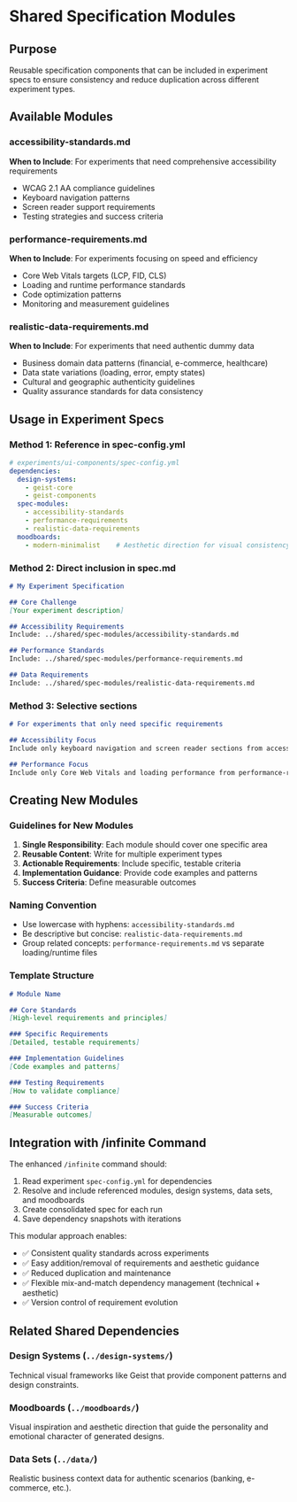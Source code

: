 # Shared Specification Modules

## Purpose
Reusable specification components that can be included in experiment specs to ensure consistency and reduce duplication across different experiment types.

## Available Modules

### accessibility-standards.md
**When to Include**: For experiments that need comprehensive accessibility requirements
- WCAG 2.1 AA compliance guidelines
- Keyboard navigation patterns
- Screen reader support requirements
- Testing strategies and success criteria

### performance-requirements.md
**When to Include**: For experiments focusing on speed and efficiency
- Core Web Vitals targets (LCP, FID, CLS)
- Loading and runtime performance standards
- Code optimization patterns
- Monitoring and measurement guidelines

### realistic-data-requirements.md
**When to Include**: For experiments that need authentic dummy data
- Business domain data patterns (financial, e-commerce, healthcare)
- Data state variations (loading, error, empty states)
- Cultural and geographic authenticity guidelines
- Quality assurance standards for data consistency

## Usage in Experiment Specs

### Method 1: Reference in spec-config.yml
```yaml
# experiments/ui-components/spec-config.yml
dependencies:
  design-systems:
    - geist-core
    - geist-components
  spec-modules:
    - accessibility-standards
    - performance-requirements
    - realistic-data-requirements
  moodboards:
    - modern-minimalist    # Aesthetic direction for visual consistency
```

### Method 2: Direct inclusion in spec.md
```markdown
# My Experiment Specification

## Core Challenge
[Your experiment description]

## Accessibility Requirements
Include: ../shared/spec-modules/accessibility-standards.md

## Performance Standards  
Include: ../shared/spec-modules/performance-requirements.md

## Data Requirements
Include: ../shared/spec-modules/realistic-data-requirements.md
```

### Method 3: Selective sections
```markdown
# For experiments that only need specific requirements

## Accessibility Focus
Include only keyboard navigation and screen reader sections from accessibility-standards.md

## Performance Focus
Include only Core Web Vitals and loading performance from performance-requirements.md
```

## Creating New Modules

### Guidelines for New Modules
1. **Single Responsibility**: Each module should cover one specific area
2. **Reusable Content**: Write for multiple experiment types
3. **Actionable Requirements**: Include specific, testable criteria
4. **Implementation Guidance**: Provide code examples and patterns
5. **Success Criteria**: Define measurable outcomes

### Naming Convention
- Use lowercase with hyphens: `accessibility-standards.md`
- Be descriptive but concise: `realistic-data-requirements.md`
- Group related concepts: `performance-requirements.md` vs separate loading/runtime files

### Template Structure
```markdown
# Module Name

## Core Standards
[High-level requirements and principles]

### Specific Requirements
[Detailed, testable requirements]

### Implementation Guidelines
[Code examples and patterns]

### Testing Requirements
[How to validate compliance]

### Success Criteria
[Measurable outcomes]
```

## Integration with /infinite Command

The enhanced `/infinite` command should:
1. Read experiment `spec-config.yml` for dependencies
2. Resolve and include referenced modules, design systems, data sets, and moodboards
3. Create consolidated spec for each run
4. Save dependency snapshots with iterations

This modular approach enables:
- ✅ Consistent quality standards across experiments
- ✅ Easy addition/removal of requirements and aesthetic guidance
- ✅ Reduced duplication and maintenance
- ✅ Flexible mix-and-match dependency management (technical + aesthetic)
- ✅ Version control of requirement evolution

## Related Shared Dependencies

### **Design Systems** (`../design-systems/`)
Technical visual frameworks like Geist that provide component patterns and design constraints.

### **Moodboards** (`../moodboards/`)
Visual inspiration and aesthetic direction that guide the personality and emotional character of generated designs.

### **Data Sets** (`../data/`)
Realistic business context data for authentic scenarios (banking, e-commerce, etc.).